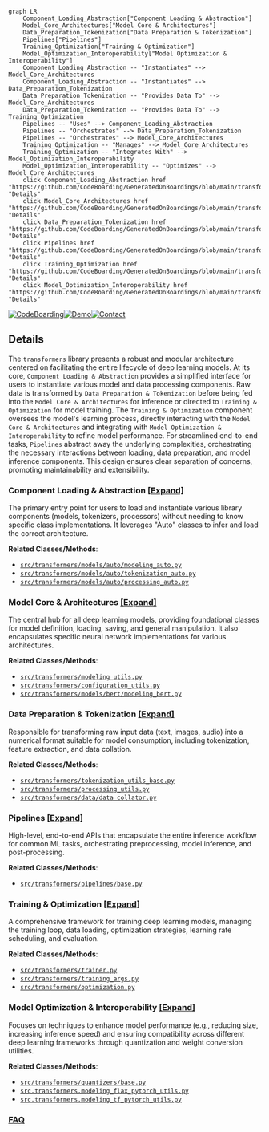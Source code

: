 ```mermaid
graph LR
    Component_Loading_Abstraction["Component Loading & Abstraction"]
    Model_Core_Architectures["Model Core & Architectures"]
    Data_Preparation_Tokenization["Data Preparation & Tokenization"]
    Pipelines["Pipelines"]
    Training_Optimization["Training & Optimization"]
    Model_Optimization_Interoperability["Model Optimization & Interoperability"]
    Component_Loading_Abstraction -- "Instantiates" --> Model_Core_Architectures
    Component_Loading_Abstraction -- "Instantiates" --> Data_Preparation_Tokenization
    Data_Preparation_Tokenization -- "Provides Data To" --> Model_Core_Architectures
    Data_Preparation_Tokenization -- "Provides Data To" --> Training_Optimization
    Pipelines -- "Uses" --> Component_Loading_Abstraction
    Pipelines -- "Orchestrates" --> Data_Preparation_Tokenization
    Pipelines -- "Orchestrates" --> Model_Core_Architectures
    Training_Optimization -- "Manages" --> Model_Core_Architectures
    Training_Optimization -- "Integrates With" --> Model_Optimization_Interoperability
    Model_Optimization_Interoperability -- "Optimizes" --> Model_Core_Architectures
    click Component_Loading_Abstraction href "https://github.com/CodeBoarding/GeneratedOnBoardings/blob/main/transformers/Component_Loading_Abstraction.md" "Details"
    click Model_Core_Architectures href "https://github.com/CodeBoarding/GeneratedOnBoardings/blob/main/transformers/Model_Core_Architectures.md" "Details"
    click Data_Preparation_Tokenization href "https://github.com/CodeBoarding/GeneratedOnBoardings/blob/main/transformers/Data_Preparation_Tokenization.md" "Details"
    click Pipelines href "https://github.com/CodeBoarding/GeneratedOnBoardings/blob/main/transformers/Pipelines.md" "Details"
    click Training_Optimization href "https://github.com/CodeBoarding/GeneratedOnBoardings/blob/main/transformers/Training_Optimization.md" "Details"
    click Model_Optimization_Interoperability href "https://github.com/CodeBoarding/GeneratedOnBoardings/blob/main/transformers/Model_Optimization_Interoperability.md" "Details"
```

[![CodeBoarding](https://img.shields.io/badge/Generated%20by-CodeBoarding-9cf?style=flat-square)](https://github.com/CodeBoarding/CodeBoarding)[![Demo](https://img.shields.io/badge/Try%20our-Demo-blue?style=flat-square)](https://www.codeboarding.org/demo)[![Contact](https://img.shields.io/badge/Contact%20us%20-%20contact@codeboarding.org-lightgrey?style=flat-square)](mailto:contact@codeboarding.org)

## Details

The `transformers` library presents a robust and modular architecture centered on facilitating the entire lifecycle of deep learning models. At its core, `Component Loading & Abstraction` provides a simplified interface for users to instantiate various model and data processing components. Raw data is transformed by `Data Preparation & Tokenization` before being fed into the `Model Core & Architectures` for inference or directed to `Training & Optimization` for model training. The `Training & Optimization` component oversees the model's learning process, directly interacting with the `Model Core & Architectures` and integrating with `Model Optimization & Interoperability` to refine model performance. For streamlined end-to-end tasks, `Pipelines` abstract away the underlying complexities, orchestrating the necessary interactions between loading, data preparation, and model inference components. This design ensures clear separation of concerns, promoting maintainability and extensibility.

### Component Loading & Abstraction [[Expand]](./Component_Loading_Abstraction.md)
The primary entry point for users to load and instantiate various library components (models, tokenizers, processors) without needing to know specific class implementations. It leverages "Auto" classes to infer and load the correct architecture.


**Related Classes/Methods**:

- <a href="https://github.com/huggingface/transformers/blob/main/src/transformers/models/auto/modeling_auto.py" target="_blank" rel="noopener noreferrer">`src/transformers/models/auto/modeling_auto.py`</a>
- <a href="https://github.com/huggingface/transformers/blob/main/src/transformers/models/auto/tokenization_auto.py" target="_blank" rel="noopener noreferrer">`src/transformers/models/auto/tokenization_auto.py`</a>
- <a href="https://github.com/huggingface/transformers/blob/main/src/transformers/models/auto/processing_auto.py" target="_blank" rel="noopener noreferrer">`src/transformers/models/auto/processing_auto.py`</a>


### Model Core & Architectures [[Expand]](./Model_Core_Architectures.md)
The central hub for all deep learning models, providing foundational classes for model definition, loading, saving, and general manipulation. It also encapsulates specific neural network implementations for various architectures.


**Related Classes/Methods**:

- <a href="https://github.com/huggingface/transformers/blob/main/src/transformers/modeling_utils.py" target="_blank" rel="noopener noreferrer">`src/transformers/modeling_utils.py`</a>
- <a href="https://github.com/huggingface/transformers/blob/main/src/transformers/configuration_utils.py" target="_blank" rel="noopener noreferrer">`src/transformers/configuration_utils.py`</a>
- <a href="https://github.com/huggingface/transformers/blob/main/src/transformers/models/bert/modeling_bert.py" target="_blank" rel="noopener noreferrer">`src/transformers/models/bert/modeling_bert.py`</a>


### Data Preparation & Tokenization [[Expand]](./Data_Preparation_Tokenization.md)
Responsible for transforming raw input data (text, images, audio) into a numerical format suitable for model consumption, including tokenization, feature extraction, and data collation.


**Related Classes/Methods**:

- <a href="https://github.com/huggingface/transformers/blob/main/src/transformers/tokenization_utils_base.py" target="_blank" rel="noopener noreferrer">`src/transformers/tokenization_utils_base.py`</a>
- <a href="https://github.com/huggingface/transformers/blob/main/src/transformers/processing_utils.py" target="_blank" rel="noopener noreferrer">`src/transformers/processing_utils.py`</a>
- <a href="https://github.com/huggingface/transformers/blob/main/src/transformers/data/data_collator.py" target="_blank" rel="noopener noreferrer">`src/transformers/data/data_collator.py`</a>


### Pipelines [[Expand]](./Pipelines.md)
High-level, end-to-end APIs that encapsulate the entire inference workflow for common ML tasks, orchestrating preprocessing, model inference, and post-processing.


**Related Classes/Methods**:

- <a href="https://github.com/huggingface/transformers/blob/main/src/transformers/pipelines/base.py" target="_blank" rel="noopener noreferrer">`src/transformers/pipelines/base.py`</a>


### Training & Optimization [[Expand]](./Training_Optimization.md)
A comprehensive framework for training deep learning models, managing the training loop, data loading, optimization strategies, learning rate scheduling, and evaluation.


**Related Classes/Methods**:

- <a href="https://github.com/huggingface/transformers/blob/main/src/transformers/trainer.py" target="_blank" rel="noopener noreferrer">`src/transformers/trainer.py`</a>
- <a href="https://github.com/huggingface/transformers/blob/main/src/transformers/training_args.py" target="_blank" rel="noopener noreferrer">`src/transformers/training_args.py`</a>
- <a href="https://github.com/huggingface/transformers/blob/main/src/transformers/optimization.py" target="_blank" rel="noopener noreferrer">`src/transformers/optimization.py`</a>


### Model Optimization & Interoperability [[Expand]](./Model_Optimization_Interoperability.md)
Focuses on techniques to enhance model performance (e.g., reducing size, increasing inference speed) and ensuring compatibility across different deep learning frameworks through quantization and weight conversion utilities.


**Related Classes/Methods**:

- <a href="https://github.com/huggingface/transformers/blob/main/src/transformers/quantizers/base.py" target="_blank" rel="noopener noreferrer">`src/transformers/quantizers/base.py`</a>
- <a href="https://github.com/huggingface/transformers/blob/main/src/transformers/modeling_flax_pytorch_utils.py" target="_blank" rel="noopener noreferrer">`src.transformers.modeling_flax_pytorch_utils.py`</a>
- <a href="https://github.com/huggingface/transformers/blob/main/src/transformers/modeling_tf_pytorch_utils.py" target="_blank" rel="noopener noreferrer">`src.transformers.modeling_tf_pytorch_utils.py`</a>




### [FAQ](https://github.com/CodeBoarding/GeneratedOnBoardings/tree/main?tab=readme-ov-file#faq)